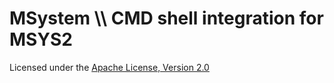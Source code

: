 
# MSystem \\\\ CMD shell integration for MSYS2

Licensed under the [Apache License, Version 2.0](
  http://www.apache.org/licenses/LICENSE-2.0)
